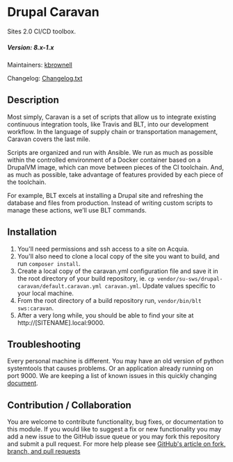 # Drupal Caravan
Sites 2.0 CI/CD toolbox.

##### Version: 8.x-1.x

Maintainers: [kbrownell](https://github.com/kbrownell)  

Changelog: [Changelog.txt](CHANGELOG.txt)

Description
---

Most simply, Caravan is a set of scripts that allow us to integrate existing continuous integration tools, like Travis and BLT, into our development workflow.  In the language of supply chain or transportation management, Caravan covers the last mile.

Scripts are organized and run with Ansible.  We run as much as possible within the controlled environment of a Docker container based on a DrupalVM image, which can move between pieces of the CI toolchain.  And, as much as possible, take advantage of features provided by each piece of the toolchain.

For example, BLT excels at installing a Drupal site and refreshing the database and files from production.  Instead of writing custom scripts to manage these actions, we’ll use BLT commands.

Installation
---

1. You'll need permissions and ssh access to a site on Acquia.
2. You'll also need to clone a local copy of the site you want to build, and run `composer install`.
3. Create a local copy of the caravan.yml configuration file and save it in the root directory of your build repository, ie. `cp vendor/su-sws/drupal-caravan/default.caravan.yml caravan.yml`.  Update values specific to your local machine.
4. From the root directory of a build repository run, `vendor/bin/blt sws:caravan`.
5. After a very long while, you should be able to find your site at http://[SITENAME].local:9000.

Troubleshooting
---

Every personal machine is different.  You may have an old version of python systemtools that causes problems.  Or an application already running on port 9000.  We are keeping a list of known issues in this quickly changing [document](https://docs.google.com/document/d/1DAoQHLwqRwjRmY-_oCjhcN1VJAritX-aaqXEK_ooMj8/edit#).

Contribution / Collaboration
---

You are welcome to contribute functionality, bug fixes, or documentation to this module. If you would like to suggest a fix or new functionality you may add a new issue to the GitHub issue queue or you may fork this repository and submit a pull request. For more help please see [GitHub's article on fork, branch, and pull requests](https://help.github.com/articles/using-pull-requests)
